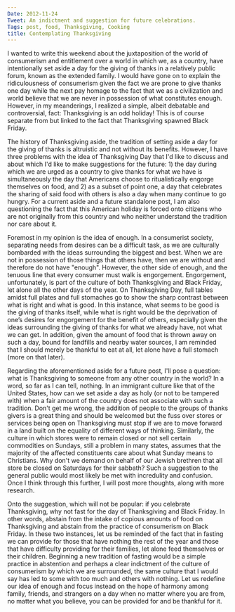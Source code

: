 ```yaml
---
Date: 2012-11-24
Tweet: An indictment and suggestion for future celebrations.
Tags: post, food, Thanksgiving, Cooking
title: Contemplating Thanksgiving
---
```


I wanted to write this weekend about the juxtaposition of the world of consumerism and entitlement over a world in which we, as a country, have intentionally set aside a day for the giving of thanks in a relatively public forum, known as the extended family. I would have gone on to explain the ridiculousness of consumerism given the fact we are prone to give thanks one day while the next pay homage to the fact that we as a civilization and world believe that we are never in possession of what constitutes enough. However, in my meanderings, I realized a simple, albeit debatable and controversial, fact: Thanksgiving is an odd holiday! This is of course separate from but linked to the fact that Thanksgiving spawned Black Friday.

The history of Thanksgiving aside, the tradition of setting aside a day for the giving of thanks is altruistic and not without its benefits. However, I have three problems with the idea of Thanksgiving Day that I'd like to discuss and about which I'd like to make suggestions for the future: 1) the day during which we are urged as a country to give thanks for what we have is simultaneously the day that Americans choose to ritualistically engorge themselves on food, and 2) as a subset of point one, a day that celebrates the sharing of said food with others is also a day when many continue to go hungry. For a current aside and a future standalone post, I am also questioning the fact that this American holiday is forced onto citizens who are not originally from this country and who neither understand the tradition nor care about it.

Foremost in my opinion is the idea of enough. In a consumerist society, separating needs from desires can be a difficult task, as we are culturally bombarded with the ideas surrounding the biggest and best. When we are not in possession of those things that others have, then we are without and therefore do not have "enough". However, the other side of enough, and the tenuous line that every consumer must walk is engorgement. Engorgement, unfortunately, is part of the culture of both Thanksgiving and Black Friday, let alone all the other days of the year. On Thanksgiving Day, full tables amidst full plates and full stomaches go to show the sharp contrast between what is right and what is good. In this instance, what seems to be good is the giving of thanks itself, while what is right would be the deprivation of one’s desires for engorgement for the benefit of others, especially given the ideas surrounding the giving of thanks for what we already have, not what we can get. In addition, given the amount of food that is thrown away on such a day, bound for landfills and nearby water sources, I am reminded that I should merely be thankful to eat at all, let alone have a full stomach (more on that later).

Regarding the aforementioned aside for a future post, I'll pose a question: what is Thanksgiving to someone from any other country in the world? In a word, so far as I can tell, nothing. In an immigrant culture like that of the United States, how can we set aside a day as holy (or not to be tampered with) when a fair amount of the country does not associate with such a tradition. Don't get me wrong, the addition of people to the groups of thanks givers is a great thing and should be welcomed but the fuss over stores or services being open on Thanksgiving must stop if we are to move forward in a land built on the equality of different ways of thinking. Similarly, the culture in which stores were to remain closed or not sell certain commodities on Sundays, still a problem in many states, assumes that the majority of the affected constituents care about what Sunday means to Christians. Why don't we demand on behalf of our Jewish brethren that all store be closed on Saturdays for their sabbath? Such a suggestion to the general public would most likely be met with incredulity and confusion. Once I think through this further, I will post more thoughts, along with more research.

Onto the suggestion, which will not be popular: if you celebrate Thanksgiving, why not fast for the day of Thanksgiving and Black Friday. In other words, abstain from the intake of copious amounts of food on Thanksgiving and abstain from the practice of consumerism on Black Friday. In these two instances, let us be reminded of the fact that in fasting we can provide for those that have nothing the rest of the year and those that have difficulty providing for their families, let alone feed themselves or their children. Beginning a new tradition of fasting would be a simple practice in abstention and perhaps a clear indictment of the culture of consumerism by which we are surrounded, the same culture that I would say has led to some with too much and others with nothing. Let us redefine our idea of enough and focus instead on the hope of harmony among family, friends, and strangers on a day when no matter where you are from, no matter what you believe, you can be provided for and be thankful for it.